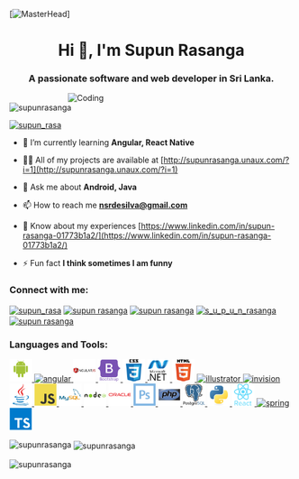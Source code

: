[![MasterHead](https://www.aalpha.net/wp-content/uploads/2020/12/full-stack-development.gif)]
<h1 align="center">Hi 👋, I'm Supun Rasanga</h1>
<h3 align="center">A passionate software and web developer in Sri Lanka.</h3>
<img align="right" alt="Coding" width="400" src="https://blogger.googleusercontent.com/img/b/R29vZ2xl/AVvXsEhb5k7S3qatzl7Gl4sQbGKAQx0Zz-RExwV7UhiWUCBf5Y0B9h7VX78qUfpV93CKxLXIQcicCqcdjSkzqrrCH63XjZAksv9J9dSYMQ9hl-hY5RSaT3M4HGAytY4PRzOdkJFhRdSpjmAZWf09jfOZTbG69Hhhpb3BqbqCxpPiDoosfmZN1MuRUVYLaUgEPg/s320/result.gif">

<p align="left"> <img src="https://komarev.com/ghpvc/?username=supunrasanga&label=Profile%20views&color=0e75b6&style=flat" alt="supunrasanga" /> </p>

<p align="left"> <a href="https://twitter.com/supun_rasa" target="blank"><img src="https://img.shields.io/twitter/follow/supun_rasa?logo=twitter&style=for-the-badge" alt="supun_rasa" /></a> </p>

- 🌱 I’m currently learning **Angular, React Native**

- 👨‍💻 All of my projects are available at [http://supunrasanga.unaux.com/?i=1](http://supunrasanga.unaux.com/?i=1)

- 💬 Ask me about **Android, Java**

- 📫 How to reach me **nsrdesilva@gmail.com**

- 📄 Know about my experiences [https://www.linkedin.com/in/supun-rasanga-01773b1a2/](https://www.linkedin.com/in/supun-rasanga-01773b1a2/)

- ⚡ Fun fact **I think sometimes I am funny**

<h3 align="left">Connect with me:</h3>
<p align="left">
<a href="https://twitter.com/supun_rasa" target="blank"><img align="center" src="https://raw.githubusercontent.com/rahuldkjain/github-profile-readme-generator/master/src/images/icons/Social/twitter.svg" alt="supun_rasa" height="30" width="40" /></a>
<a href="https://linkedin.com/in/supun rasanga" target="blank"><img align="center" src="https://raw.githubusercontent.com/rahuldkjain/github-profile-readme-generator/master/src/images/icons/Social/linked-in-alt.svg" alt="supun rasanga" height="30" width="40" /></a>
<a href="https://fb.com/supun rasanga" target="blank"><img align="center" src="https://raw.githubusercontent.com/rahuldkjain/github-profile-readme-generator/master/src/images/icons/Social/facebook.svg" alt="supun rasanga" height="30" width="40" /></a>
<a href="https://instagram.com/s_u_p_u_n_rasanga" target="blank"><img align="center" src="https://raw.githubusercontent.com/rahuldkjain/github-profile-readme-generator/master/src/images/icons/Social/instagram.svg" alt="s_u_p_u_n_rasanga" height="30" width="40" /></a>
<a href="https://www.youtube.com/c/supun rasanga" target="blank"><img align="center" src="https://raw.githubusercontent.com/rahuldkjain/github-profile-readme-generator/master/src/images/icons/Social/youtube.svg" alt="supun rasanga" height="30" width="40" /></a>
</p>

<h3 align="left">Languages and Tools:</h3>
<p align="left"> <a href="https://developer.android.com" target="_blank" rel="noreferrer"> <img src="https://raw.githubusercontent.com/devicons/devicon/master/icons/android/android-original-wordmark.svg" alt="android" width="40" height="40"/> </a> <a href="https://angular.io" target="_blank" rel="noreferrer"> <img src="https://angular.io/assets/images/logos/angular/angular.svg" alt="angular" width="40" height="40"/> </a> <a href="https://angular.io" target="_blank" rel="noreferrer"> <img src="https://raw.githubusercontent.com/devicons/devicon/master/icons/angularjs/angularjs-original-wordmark.svg" alt="angularjs" width="40" height="40"/> </a> <a href="https://getbootstrap.com" target="_blank" rel="noreferrer"> <img src="https://raw.githubusercontent.com/devicons/devicon/master/icons/bootstrap/bootstrap-plain-wordmark.svg" alt="bootstrap" width="40" height="40"/> </a> <a href="https://www.w3schools.com/css/" target="_blank" rel="noreferrer"> <img src="https://raw.githubusercontent.com/devicons/devicon/master/icons/css3/css3-original-wordmark.svg" alt="css3" width="40" height="40"/> </a> <a href="https://dotnet.microsoft.com/" target="_blank" rel="noreferrer"> <img src="https://raw.githubusercontent.com/devicons/devicon/master/icons/dot-net/dot-net-original-wordmark.svg" alt="dotnet" width="40" height="40"/> </a> <a href="https://www.w3.org/html/" target="_blank" rel="noreferrer"> <img src="https://raw.githubusercontent.com/devicons/devicon/master/icons/html5/html5-original-wordmark.svg" alt="html5" width="40" height="40"/> </a> <a href="https://www.adobe.com/in/products/illustrator.html" target="_blank" rel="noreferrer"> <img src="https://www.vectorlogo.zone/logos/adobe_illustrator/adobe_illustrator-icon.svg" alt="illustrator" width="40" height="40"/> </a> <a href="https://www.invisionapp.com/" target="_blank" rel="noreferrer"> <img src="https://www.vectorlogo.zone/logos/invisionapp/invisionapp-icon.svg" alt="invision" width="40" height="40"/> </a> <a href="https://www.java.com" target="_blank" rel="noreferrer"> <img src="https://raw.githubusercontent.com/devicons/devicon/master/icons/java/java-original.svg" alt="java" width="40" height="40"/> </a> <a href="https://developer.mozilla.org/en-US/docs/Web/JavaScript" target="_blank" rel="noreferrer"> <img src="https://raw.githubusercontent.com/devicons/devicon/master/icons/javascript/javascript-original.svg" alt="javascript" width="40" height="40"/> </a> <a href="https://www.mysql.com/" target="_blank" rel="noreferrer"> <img src="https://raw.githubusercontent.com/devicons/devicon/master/icons/mysql/mysql-original-wordmark.svg" alt="mysql" width="40" height="40"/> </a> <a href="https://nodejs.org" target="_blank" rel="noreferrer"> <img src="https://raw.githubusercontent.com/devicons/devicon/master/icons/nodejs/nodejs-original-wordmark.svg" alt="nodejs" width="40" height="40"/> </a> <a href="https://www.oracle.com/" target="_blank" rel="noreferrer"> <img src="https://raw.githubusercontent.com/devicons/devicon/master/icons/oracle/oracle-original.svg" alt="oracle" width="40" height="40"/> </a> <a href="https://www.photoshop.com/en" target="_blank" rel="noreferrer"> <img src="https://raw.githubusercontent.com/devicons/devicon/master/icons/photoshop/photoshop-line.svg" alt="photoshop" width="40" height="40"/> </a> <a href="https://www.php.net" target="_blank" rel="noreferrer"> <img src="https://raw.githubusercontent.com/devicons/devicon/master/icons/php/php-original.svg" alt="php" width="40" height="40"/> </a> <a href="https://www.postgresql.org" target="_blank" rel="noreferrer"> <img src="https://raw.githubusercontent.com/devicons/devicon/master/icons/postgresql/postgresql-original-wordmark.svg" alt="postgresql" width="40" height="40"/> </a> <a href="https://www.python.org" target="_blank" rel="noreferrer"> <img src="https://raw.githubusercontent.com/devicons/devicon/master/icons/python/python-original.svg" alt="python" width="40" height="40"/> </a> <a href="https://reactjs.org/" target="_blank" rel="noreferrer"> <img src="https://raw.githubusercontent.com/devicons/devicon/master/icons/react/react-original-wordmark.svg" alt="react" width="40" height="40"/> </a> <a href="https://spring.io/" target="_blank" rel="noreferrer"> <img src="https://www.vectorlogo.zone/logos/springio/springio-icon.svg" alt="spring" width="40" height="40"/> </a> <a href="https://www.typescriptlang.org/" target="_blank" rel="noreferrer"> <img src="https://raw.githubusercontent.com/devicons/devicon/master/icons/typescript/typescript-original.svg" alt="typescript" width="40" height="40"/> </a> </p>

<p><img align="left" src="https://github-readme-stats.vercel.app/api/top-langs?username=supunrasanga&show_icons=true&locale=en&layout=compact" alt="supunrasanga" /></p>

<p>&nbsp;<img align="center" src="https://github-readme-stats.vercel.app/api?username=supunrasanga&show_icons=true&locale=en" alt="supunrasanga" /></p>

<p><img align="center" src="https://github-readme-streak-stats.herokuapp.com/?user=supunrasanga&" alt="supunrasanga" /></p>
